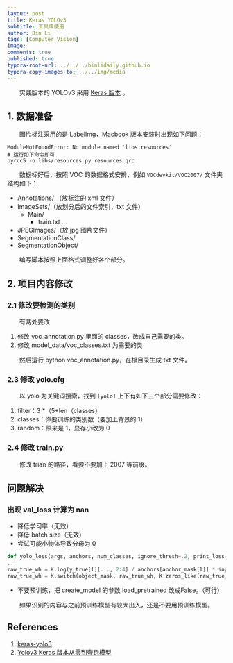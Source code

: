 ```yaml
---
layout: post
title: Keras YOLOv3
subtitle: 工具库使用
author: Bin Li
tags: [Computer Vision]
image: 
comments: true
published: true
typora-root-url: ../../../binlidaily.github.io
typora-copy-images-to: ../../img/media
---
```


　　实践版本的 YOLOv3 采用 [Keras 版本](https://github.com/qqwweee/keras-yolo3) 。

## 1. 数据准备
　　图片标注采用的是 LabelImg，Macbook 版本安装时出现如下问题：

```shell
ModuleNotFoundError: No module named 'libs.resources'
# 运行如下命令即可
pyrcc5 -o libs/resources.py resources.qrc
```

　　数据标好后，按照 VOC 的数据格式安排，例如 `VOCdevkit/VOC2007/` 文件夹结构如下：
* Annotations/ （放标注的 xml 文件）
* ImageSets/（放划分后的文件索引，txt 文件）
    * Main/
        * train.txt ...
* JPEGImages/（放 jpg 图片文件）
* SegmentationClass/
* SegmentationObject/

　　编写脚本按照上面格式调整好各个部分。

## 2. 项目内容修改
### 2.1 修改要检测的类别
　　有两处要改
1. 修改 voc_annotation.py 里面的 classes，改成自己需要的类。
2. 修改 model_data/voc_classes.txt 为需要的类

　　然后运行 python voc_annotation.py，在根目录生成 txt 文件。

### 2.3 修改 yolo.cfg
　　以 yolo 为关键词搜索，找到 `[yolo]` 上下有如下三个部分需要修改：
1. filter：3 *（5+len（classes）
2. classes：你要训练的类别数（要加上背景的 1）
3. random：原来是 1，显存小改为 0

### 2.4 修改 train.py
　　修改 trian 的路径，看要不要加上 2007 等前缀。

## 问题解决
### 出现 val_loss 计算为 nan
* 降低学习率（无效）
* 降低 batch size（无效）
* 尝试可能小物体导致分母为 0

```python
def yolo_loss(args, anchors, num_classes, ignore_thresh=.2, print_loss=False):
...
raw_true_wh = K.log(y_true[l][..., 2:4] / anchors[anchor_mask[l]] * input_shape[::-1] + 1e-10)
raw_true_wh = K.switch(object_mask, raw_true_wh, K.zeros_like(raw_true_wh)) # avoid log(0)=-inf
```

* 不要预训练，把 create_model 的参数 load_pretrained 改成False。（可行）

　　如果识别的内容与之前预训练模型有较大出入，还是不要用预训练模型。

## References
1. [keras-yolo3](https://github.com/qqwweee/keras-yolo3)
2. [Yolov3 Keras 版本从零到壹跑模型](https://blog.csdn.net/qq_39622065/article/details/86174142)